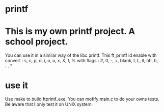 # printf
# This is my own printf project. A school project.
You can use it in a similar way of the libc printf.
This ft_printf id enable with convert :
s, c, p, d, i, o, u, x, X, f, %
with flags :
\#, 0, -, +, blank, l, L, ll, hh, h, . , *
# use  it
Use make to build ftprintf_exe.
You can mofify main.c to do your owns tests.
Be aware that I only test it on UNIX system.

